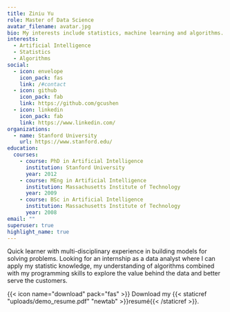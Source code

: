 ```yaml
---
title: Ziniu Yu
role: Master of Data Science
avatar_filename: avatar.jpg
bio: My interests include statistics, machine learning and algorithms.
interests:
  - Artificial Intelligence
  - Statistics
  - Algorithms
social:
  - icon: envelope
    icon_pack: fas
    link: /#contact
  - icon: github
    icon_pack: fab
    link: https://github.com/gcushen
  - icon: linkedin
    icon_pack: fab
    link: https://www.linkedin.com/
organizations:
  - name: Stanford University
    url: https://www.stanford.edu/
education:
  courses:
    - course: PhD in Artificial Intelligence
      institution: Stanford University
      year: 2012
    - course: MEng in Artificial Intelligence
      institution: Massachusetts Institute of Technology
      year: 2009
    - course: BSc in Artificial Intelligence
      institution: Massachusetts Institute of Technology
      year: 2008
email: ""
superuser: true
highlight_name: true
---
```

Quick learner with multi-disciplinary experience in building models for solving problems. Looking for an internship as a data analyst where I can apply my statistic knowledge, my understanding of algorithms combined with my programming skills to explore the value behind the data and better serve the customers.

{{< icon name="download" pack="fas" >}} Download my {{< staticref "uploads/demo_resume.pdf" "newtab" >}}resumé{{< /staticref >}}.